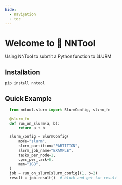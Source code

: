 ```yaml
---
hide:
  - navigation
  - toc
---
```


# Welcome to 🚂 NNTool

Using NNTool to submit a Python function to SLURM

## Installation

```bash
pip install nntool
```

## Quick Example

``` py title="Create a Python function to be executed on Slurm" hl_lines="3 7-15"
  from nntool.slurm import SlurmConfig, slurm_fn

  @slurm_fn
  def run_on_slurm(a, b):
      return a + b

  slurm_config = SlurmConfig(
      mode="slurm",
      slurm_partition="PARTITION",
      slurm_job_name="EXAMPLE",
      tasks_per_node=1,
      cpus_per_task=8,
      mem="1GB",
  )
  job = run_on_slurm[slurm_config](1, b=2)
  result = job.result()  # block and get the result
```
